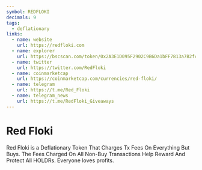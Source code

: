 ```yaml
---
symbol: REDFLOKI
decimals: 9
tags:
  - deflationary
links:
  - name: website
    url: https://redfloki.com
  - name: explorer
    url: https://bscscan.com/token/0x2A3E1D095F2902C9B6Da1bFF7813a7B2fc65C3dA
  - name: twitter
    url: https://twitter.com/RedFloki
  - name: coinmarketcap
    url: https://coinmarketcap.com/currencies/red-floki/
  - name: telegram
    url: https://t.me/Red_Floki
  - name: telegram_news
    url: https://t.me/RedFloki_Giveaways
---
```


# Red Floki

Red Floki is a Deflationary Token That Charges Tx Fees On Everything But Buys. The Fees Charged On All Non-Buy Transactions Help Reward And Protect All HOLDRs. Everyone loves profits.
